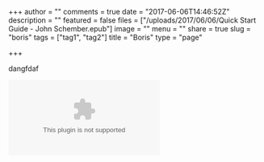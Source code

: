 +++
author = ""
comments = true
date = "2017-06-06T14:46:52Z"
description = ""
featured = false
files = ["/uploads/2017/06/06/Quick Start Guide - John Schember.epub"]
image = ""
menu = ""
share = true
slug = "boris"
tags = ["tag1", "tag2"]
title = "Boris"
type = "page"

+++


dangfdaf

![](/uploads/2017/06/06/Quick%20Start%20Guide%20-%20John%20Schember.epub)

